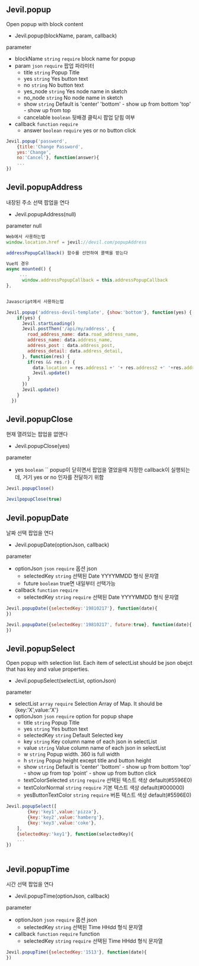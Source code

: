 
## Jevil.popup

Open popup with block content

- Jevil.popup(blockName, param, callback)

parameter

- blockName `string` `require` block name for popup
- param `json` `require` 팝업 파라미터
    - title `string`  Popup Title
    - yes `string`  Yes button text
    - no `string`  No button text
    - yes_node `string`  Yes node name in sketch
    - no_node `string`  No node name in sketch
    - show `string`  Default is 'center'
'bottom' - show up from bottom
'top' - show up from top
    - cancelable `boolean`  뒷배경 클릭시 팝업 닫힘 여부
- callback `function` `require` 
    - answer `boolean` `require` yes or no button click


```js filename="Example code"
Jevil.popup('password', 
    {title:'Change Password', 
    yes:'Change', 
    no:'Cancel'}, function(answer){
    ...
})
```




## Jevil.popupAddress

내장된 주소 선택 팝업을 연다

- Jevil.popupAddress(null)

parameter
null


```js filename="Example code"
Web에서 사용하는법
window.location.href = jevil://devil.com/popupAddress

addressPopupCallback() 함수를 선언하여 콜백을 받는다

Vue의 경우 
async mounted() {
     ...
      window.addressPopupCallback = this.addressPopupCallback
},


Javascript에서 사용하는법

Jevil.popup('address-devil-template', {show:'bottom'}, function(yes) {
    if(yes) {
      Jevil.startLoading()
      Jevil.postThen('/api/my/address', {
        road_address_name: data.road_address_name,
        address_name: data.address_name,
        address_post : data.address_post,
        address_detail: data.address_detail,
      }, function(res) {
        if(res && res.r) {
          data.location = res.address1 +' '+ res.address2 +' '+res.address3 +' '+res.address4
          Jevil.update()
        }
      })
      Jevil.update()
    }
  })

```




## Jevil.popupClose

현재 열려있는 팝업을 없앤다

- Jevil.popupClose(yes)

parameter

- yes `boolean` `` popup이 닫히면서 팝업을 열었을때 지정한 callback이 실행되는데, 거기 yes or no 인자를 전달하기 위함


```js filename="Example code"
Jevil.popupClose()

JevilpopupClose(true)
```




## Jevil.popupDate

날짜 선택 팝업을 연다

- Jevil.popupDate(optionJson, callback)

parameter

- optionJson `json` `require` 옵션 json
    - selectedKey `string`  선택된 Date
YYYYMMDD 형식 문자열
    - future `boolean`  true면 내일부터 선택가능
- callback `function` `require` 
    - selectedKey `string` `require` 선택된 Date
YYYYMMDD 형식 문자열


```js filename="Example code"
Jevil.popupDate({selectedKey:'19810217'}, function(date){
})

Jevil.popupDate({selectedKey:'19810217', future:true}, function(date){
})
```




## Jevil.popupSelect

Open popup with selection list.
Each item of selectList should be json obejct that has key and value properties.


- Jevil.popupSelect(selectList, optionJson)

parameter

- selectList `array` `require` Selection Array of Map. It should be {key:'X',value:'X'}
- optionJson `json` `require` option for popup shape
    - title `string`  Popup Title
    - yes `string`  Yes button text
    - selectedKey `string`  Default Selected key
    - key `string`  Key column name of each json in selectList
    - value `string`  Value column name of each json in selectList
    - w `string`  Popup width. 360 is full width
    - h `string`  Popup height except title and button height
    - show `string`  Default is 'center'
'bottom' - show up from bottom
'top' - show up from top
'point' - show up from button click
    - textColorSelected `string` `require` 선택된 텍스트 색상 default(#5596E0)
    - textColorNormal `string` `require` 기본 텍스트 색상 default(#000000)
    - yesButtonTextColor `string` `require` 버튼 텍스트 색상 default(#5596E0)


```js filename="Example code"
Jevil.popupSelect([
        {key:'key1',value:'pizza'},
        {key:'key2',value:'hamberg'},
        {key:'key3',value:'coke'},
    ], 
    {selectedKey:'key1'}, function(selectedKey){
    ...
})
         
```




## Jevil.popupTime

시간 선택 팝업을 연다

- Jevil.popupTime(optionJson, callback)

parameter

- optionJson `json` `require` 옵션 json
    - selectedKey `string`  선택된 Time
HHdd 형식 문자열
- callback `function` `require` function
    - selectedKey `string` `require` 선택된 Time
HHdd 형식 문자열


```js filename="Example code"
Jevil.popupTime({selectedKey:'1513'}, function(date){
})
```



